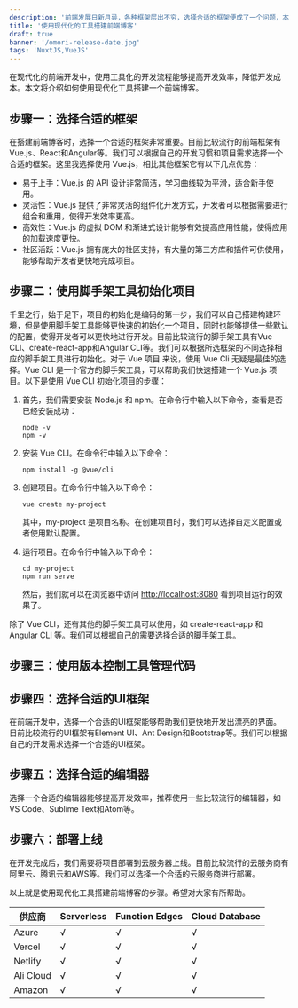 ```yaml
---
description: '前端发展日新月异，各种框架层出不穷，选择合适的框架便成了一个问题，本文从一个实际的项目出发，介绍如何选择适合的技术，让项目能快速可控的完成。前端发展日新月异，各种框架层出不穷，选择合适的框架便成了一个问题，本文从一个实际的项目出发，介绍如何选择适合的技术，让项目能快速可控的完成。'
title: '使用现代化的工具搭建前端博客'
draft: true
banner: '/omori-release-date.jpg'
tags: 'NuxtJS,VueJS'
---
```


在现代化的前端开发中，使用工具化的开发流程能够提高开发效率，降低开发成本。本文将介绍如何使用现代化工具搭建一个前端博客。

## 步骤一：选择合适的框架

在搭建前端博客时，选择一个合适的框架非常重要。目前比较流行的前端框架有Vue.js、React和Angular等。我们可以根据自己的开发习惯和项目需求选择一个合适的框架。这里我选择使用 Vue.js，相比其他框架它有以下几点优势：

- 易于上手：Vue.js 的 API 设计非常简洁，学习曲线较为平滑，适合新手使用。
- 灵活性：Vue.js 提供了非常灵活的组件化开发方式，开发者可以根据需要进行组合和重用，使得开发效率更高。
- 高效性：Vue.js 的虚拟 DOM 和渐进式设计能够有效提高应用性能，使得应用的加载速度更快。
- 社区活跃：Vue.js 拥有庞大的社区支持，有大量的第三方库和插件可供使用，能够帮助开发者更快地完成项目。

## 步骤二：使用脚手架工具初始化项目

千里之行，始于足下，项目的初始化是编码的第一步，我们可以自己搭建构建环境，但是使用脚手架工具能够更快速的初始化一个项目，同时也能够提供一些默认的配置，使得开发者可以更快地进行开发。目前比较流行的脚手架工具有Vue CLI、create-react-app和Angular CLI等。我们可以根据所选框架的不同选择相应的脚手架工具进行初始化。对于 Vue 项目 来说，使用 Vue Cli 无疑是最佳的选择。Vue CLI 是一个官方的脚手架工具，可以帮助我们快速搭建一个 Vue.js 项目。以下是使用 Vue CLI 初始化项目的步骤：

1. 首先，我们需要安装 Node.js 和 npm。在命令行中输入以下命令，查看是否已经安装成功：
    
    ```
    node -v
    npm -v
    
    ```
    
2. 安装 Vue CLI。在命令行中输入以下命令：
    
    ```
    npm install -g @vue/cli
    
    ```
    
3. 创建项目。在命令行中输入以下命令：
    
    ```
    vue create my-project
    
    ```
    
    其中，my-project 是项目名称。在创建项目时，我们可以选择自定义配置或者使用默认配置。
    
4. 运行项目。在命令行中输入以下命令：
    
    ```
    cd my-project
    npm run serve
    
    ```
    
    然后，我们就可以在浏览器中访问 [http://localhost:8080](http://localhost:8080/) 看到项目运行的效果了。
    

除了 Vue CLI，还有其他的脚手架工具可以使用，如 create-react-app 和 Angular CLI 等。我们可以根据自己的需要选择合适的脚手架工具。

## 步骤三：使用版本控制工具管理代码

 

## 步骤四：选择合适的UI框架

在前端开发中，选择一个合适的UI框架能够帮助我们更快地开发出漂亮的界面。目前比较流行的UI框架有Element UI、Ant Design和Bootstrap等。我们可以根据自己的开发需求选择一个合适的UI框架。

## 步骤五：选择合适的编辑器

选择一个合适的编辑器能够提高开发效率，推荐使用一些比较流行的编辑器，如VS Code、Sublime Text和Atom等。

## 步骤六：部署上线

在开发完成后，我们需要将项目部署到云服务器上线。目前比较流行的云服务商有阿里云、腾讯云和AWS等。我们可以选择一个合适的云服务商进行部署。

以上就是使用现代化工具搭建前端博客的步骤。希望对大家有所帮助。

| 供应商    | Serverless | Function Edges | Cloud Database |
| --------- | ---------- | -------------- | -------------- |
| Azure     | √          | √              | √              |
| Vercel    | √          | √              | √              |
| Netlify   | √          | √              | √              |
| Ali Cloud | √          | √              | √              |
| Amazon    | √          | √              | √              |
